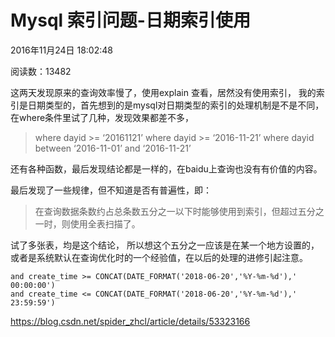 # Mysql 索引问题-日期索引使用

2016年11月24日 18:02:48

阅读数：13482

这两天发现原来的查询效率慢了，使用explain 查看，居然没有使用索引， 
我的索引是日期类型的，首先想到的是mysql对日期类型的索引的处理机制是不是不同，在where条件里试了几种，发现效果都差不多，

> where dayid >= ‘20161121’ 
> where dayid >= ‘2016-11-21’ 
> where dayid between ‘2016-11-01’ and ‘2016-11-21’

还有各种函数，最后发现结论都是一样的，在baidu上查询也没有有价值的内容。

最后发现了一些规律，但不知道是否有普遍性，即：

> 在查询数据条数约占总条数五分之一以下时能够使用到索引，但超过五分之一时，则使用全表扫描了。

试了多张表，均是这个结论， 所以想这个五分之一应该是在某一个地方设置的，或者是系统默认在查询优化时的一个经验值，在以后的处理的进修引起注意。





```
and create_time >= CONCAT(DATE_FORMAT('2018-06-20','%Y-%m-%d'),' 00:00:00')
and create_time <= CONCAT(DATE_FORMAT('2018-06-20','%Y-%m-%d'),' 23:59:59')
```



https://blog.csdn.net/spider_zhcl/article/details/53323166